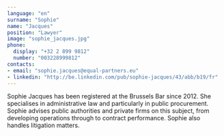 ```yaml
---
language: "en"
surname: "Sophie"
name: "Jacques"
position: "Lawyer"
image: "sophie_jacques.jpg"
phone:
  display: "+32 2 899 9812"
  number: "003228999812"
contacts:
- email: "sophie.jacques@equal-partners.eu"
- linkedin: "http://be.linkedin.com/pub/sophie-jacques/43/abb/b19/fr"
---
```

Sophie Jacques has been registered at the Brussels Bar since 2012. She specialises in administrative law and particularly in public procurement. Sophie advises public authorities and private firms on this subject, from developing operations through to contract performance. Sophie also handles litigation matters.